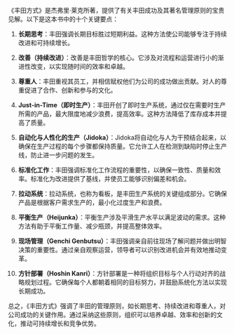 《丰田方式》是杰弗里·莱克所著，提供了有关丰田成功及其著名管理原则的宝贵见解。以下是这本书中的十个关键要点：

1. **长期思考**：丰田强调长期目标胜过短期利益。这种方法使公司能够专注于持续改进和可持续增长。

2. **改善（持续改进）**：改善是丰田哲学的核心。它涉及对流程和运营进行小的渐进性改变，以实现随时间的效率和卓越。

3. **尊重人**：丰田重视其员工，并相信赋权他们为公司的成功做出贡献。对人的尊重促进了合作、创新和参与的文化。

4. **Just-in-Time（即时生产）**：丰田开创了即时生产系统，通过仅在需要时生产所需的产品，最大限度地减少浪费，提高效率。这种方法降低了库存成本并提高了质量。

5. **自动化与人性化的生产（Jidoka）**：Jidoka将自动化与人为干预结合起来，以确保在生产过程的每个步骤都保持质量。它允许工人在检测到缺陷时停止生产线，防止进一步问题的发生。

6. **标准化工作**：丰田强调标准化工作流程的重要性，以确保一致性、质量和效率。标准化为改进提供了基线，并使员工能够识别偏差和机会。

7. **拉动系统**：拉动系统，也称为看板，是丰田生产系统的关键组成部分。它确保产品是根据客户需求生产的，最小化过度生产和浪费。

8. **平衡生产（Heijunka）**：平衡生产涉及平滑生产水平以满足波动的需求。这种方法有助于平衡工作量、减少瓶颈，并提高整体效率。

9. **现场管理（Genchi Genbutsu）**：丰田强调亲自前往现场了解问题并做出明智决策的重要性。通过亲自观察运营，领导者可以识别改进机会并有效地推动变革。

10. **方针部署（Hoshin Kanri）**：方针部署是一种将组织目标与个人行动对齐的战略规划过程。它确保每个人都朝着相同的目标努力，并鼓励系统化方法以实现长期成功。

总之，《丰田方式》强调了丰田的管理原则，如长期思考、持续改进和尊重人，对公司成功的关键作用。通过采纳这些原则，组织可以培养卓越、效率和创新的文化，推动可持续增长和竞争优势。